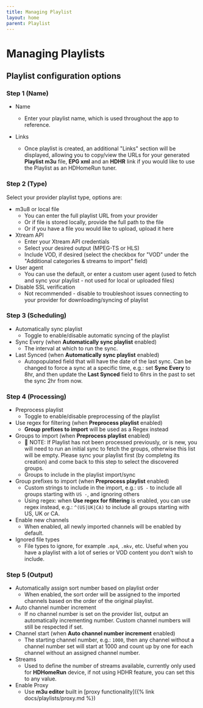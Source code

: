 ```yaml
---
title: Managing Playlist
layout: home
parent: Playlist
---
```


# Managing Playlists

## Playlist configuration options

### Step 1 (Name)

- Name
    - Enter your playlist name, which is used throughout the app to reference.

- Links
    - Once playlist is created, an additional "Links" section will be displayed, allowing you to copy/view the URLs for your generated **Playlist m3u** file, **EPG xml** and an **HDHR** link if you would like to use the Playlist as an HDHomeRun tuner.

### Step 2 (Type)

Select your provider playlist type, options are:

- m3u8 or local file
    - You can enter the full playlist URL from your provider
    - Or if file is stored locally, provide the full path to the file
    - Or if you have a file you would like to upload, upload it here
- Xtream API
    - Enter your Xtream API credentials
    - Select your desired output (MPEG-TS or HLS)
    - Include VOD, if desired (select the checkbox for "VOD" under the "Additional categories & streams to import" field)
- User agent
    - You can use the default, or enter a custom user agent (used to fetch and sync your playlist - not used for local or uploaded files)
- Disable SSL verification
    - Not recommended - disable to troubleshoot issues connecting to your provider for downloading/syncing of playlist

### Step 3 (Scheduling)

- Automatically sync playlist
    - Toggle to enable/disable automatic syncing of the playlist
- Sync Every (when **Automatically sync playlist** enabled)
    - The interval at which to run the sync.
- Last Synced (when **Automatically sync playlist** enabled)
    - Autopopulated field that will have the date of the last sync. Can be changed to force a sync at a specific time, e.g.: set **Sync Every** to 8hr, and then update the **Last Synced** field to 6hrs in the past to set the sync 2hr from now.

### Step 4 (Processing)

- Preprocess playlist
    - Toggle to enable/disable preprocessing of the playlist
- Use regex for filtering (when **Preprocess playlist** enabled)
    - **Group prefixes to import** will be used as a Regex instead
- Groups to import (when **Preprocess playlist** enabled)
    - 🚨 NOTE: If Playlist has not been processed previously, or is new, you will need to run an initial sync to fetch the groups, otherwise this list will be empty. Please sync your playlist first (by completng its creation) and come back to this step to select the discovered groups.
    - Groups to include in the playlist import/sync
- Group prefixes to import (when **Preprocess playlist** enabled)
    - Custom strings to include in the  import, e.g.: `US -` to include all groups starting with `US -`, and ignoring others
    - Using regex: when **Use regex for filtering** is enabled, you can use regex instead, e.g.: `^(US|UK|CA)` to include all groups starting with US, UK or CA.
- Enable new channels
    - When enabled, all newly imported channels will be enabled by default.
- Ignored file types
    - File types to ignore, for example `.mp4`, `.mkv`, etc. Useful when you have a playlist with a lot of series or VOD content you don't wish to include.

### Step 5 (Output)

- Automatically assign sort number based on playlist order
    - When enabled, the sort order will be assigned to the imported channels based on the order of the original playlist.
- Auto channel number increment
    - If no channel number is set on the provider list, output an automatically incrementing number. Custom channel numbers will still be respected if set.
- Channel start (when **Auto channel number increment** enabled)
    -  The starting channel number, e.g.: `1000`, then any channel without a channel number set will start at 1000 and count up by one for each channel without an assigned channel number.
- Streams
    - Used to define the number of streams available, currently only used for **HDHomeRun** device, if not using HDHR feature, you can set this to any value.
- Enable Proxy
    - Use **m3u editor** built in [proxy functionality]({% link docs/playlists/proxy.md %})